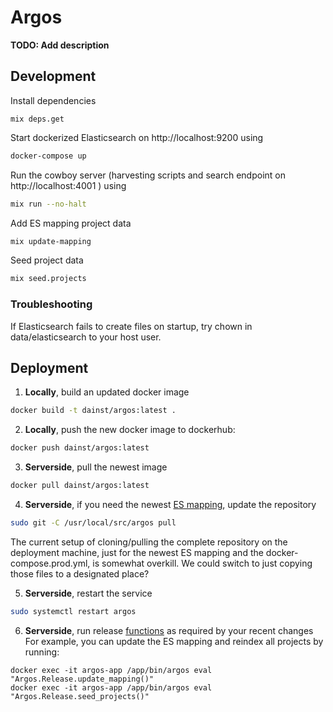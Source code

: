 # Argos

**TODO: Add description**

## Development

Install dependencies
```
mix deps.get
```

Start dockerized Elasticsearch on http://localhost:9200 using
```bash
docker-compose up
```

Run the cowboy server (harvesting scripts and search endpoint on http://localhost:4001 ) using
```bash
mix run --no-halt
```

Add ES mapping project data
```bash
mix update-mapping
```

Seed project data
```bash
mix seed.projects
```

### Troubleshooting

If Elasticsearch fails to create files on startup, try chown in data/elasticsearch to your host user.

## Deployment

1. __Locally__, build an updated docker image

```bash
docker build -t dainst/argos:latest .
```

2.  __Locally__, push the new docker image to dockerhub:
```bash
docker push dainst/argos:latest
```

3. __Serverside__, pull the newest image

```bash
docker pull dainst/argos:latest
```

4. __Serverside__, if you need the newest [ES mapping](https://github.com/dainst/argos/blob/main/priv/elasticsearch-mapping.json), update the repository

```bash
sudo git -C /usr/local/src/argos pull
```

The current setup of cloning/pulling the complete repository on the deployment machine, just for the newest ES mapping and the docker-compose.prod.yml, is somewhat overkill. We could switch to just copying those files to a designated place?

5. __Serverside__, restart the service
```bash
sudo systemctl restart argos
```

6. __Serverside__, run release [functions](lib/release.ex) as required by your recent changes
For example, you can update the ES mapping and reindex all projects by running:
```
docker exec -it argos-app /app/bin/argos eval "Argos.Release.update_mapping()"
docker exec -it argos-app /app/bin/argos eval "Argos.Release.seed_projects()"
```
